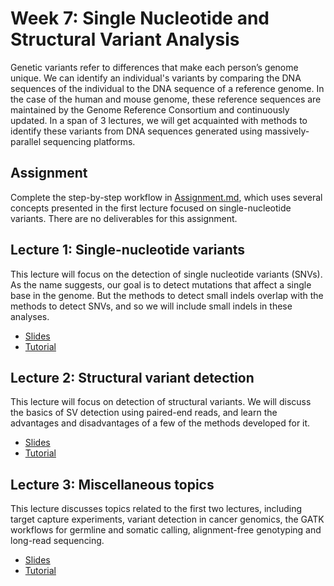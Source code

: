 # Week 7: Single Nucleotide and Structural Variant Analysis

Genetic variants refer to differences that make each person’s genome unique. We can identify an individual's variants by comparing the DNA sequences of the individual to the DNA sequence of a reference genome. In the case of the human and mouse genome, these reference sequences are maintained by the Genome Reference Consortium and continuously updated. In a span of 3 lectures, we will get acquainted with methods to identify these variants from DNA sequences generated using massively-parallel sequencing platforms.

## Assignment

Complete the step-by-step workflow in [Assignment.md](Assignment.md), which uses several concepts presented in the first lecture focused on single-nucleotide variants. There are no deliverables for this assignment.

## Lecture 1: Single-nucleotide variants

This lecture will focus on the detection of single nucleotide variants (SNVs). As the name suggests, our goal is to detect mutations that affect a single base in the genome. But the methods to detect small indels overlap with the methods to detect SNVs, and so we will include small indels in these analyses.

* [Slides](https://docs.google.com/presentation/d/1YHKhvvG7QVc1sggoWli9neKdadxfya15MolNh65hNqg/edit?usp=sharing)
* [Tutorial](Tutorial1.md)

## Lecture 2: Structural variant detection

This lecture will focus on detection of structural variants. We will discuss the basics of SV detection using paired-end reads, and learn the advantages and disadvantages of a few of the methods developed for it.

* [Slides](https://docs.google.com/presentation/d/18dKVBiAMO1SrmTyljD5uVJY2_0Gk7puYowC4UKFPUh0/edit?usp=sharing)
* [Tutorial](Tutorial2.md)

## Lecture 3: Miscellaneous topics 

This lecture discusses topics related to the first two lectures, including target capture experiments, variant detection in cancer genomics, the GATK workflows for germline and somatic calling, alignment-free genotyping and long-read sequencing.

* [Slides](https://docs.google.com/presentation/d/1vSb5g0aCCAQqVeRPzNsEXLFW5Zyv8P08m1b-g5LlOeE/edit?usp=sharing)
* [Tutorial](Tutorial3.md)

